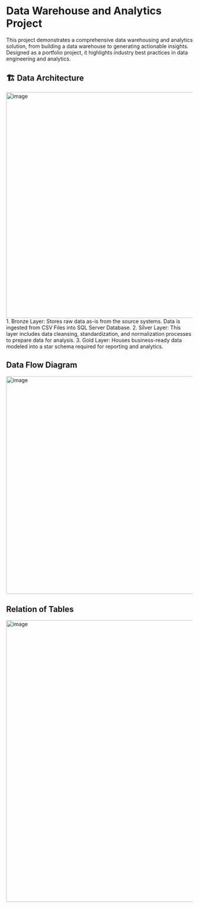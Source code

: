 # Data Warehouse and Analytics Project
This project demonstrates a comprehensive data warehousing and analytics solution, from building a data warehouse to generating actionable insights. Designed as a portfolio project, it highlights industry best practices in data engineering and analytics.

## 🏗️ Data Architecture
<img width="1144" height="610" alt="image" src="https://github.com/user-attachments/assets/bc8b2790-585d-4e33-909f-8c08c5fab8e5" />
1. Bronze Layer: Stores raw data as-is from the source systems. Data is ingested from CSV Files into SQL Server Database.
2. Silver Layer: This layer includes data cleansing, standardization, and normalization processes to prepare data for analysis.
3. Gold Layer: Houses business-ready data modeled into a star schema required for reporting and analytics.

## Data Flow Diagram
<img width="1198" height="588" alt="image" src="https://github.com/user-attachments/assets/4b2bc04c-137f-4c3d-b5ca-e132192f4378" />

## Relation of Tables
<img width="1047" height="761" alt="image" src="https://github.com/user-attachments/assets/d22fea30-73b0-4012-be69-0750d7d4ccd1" />



